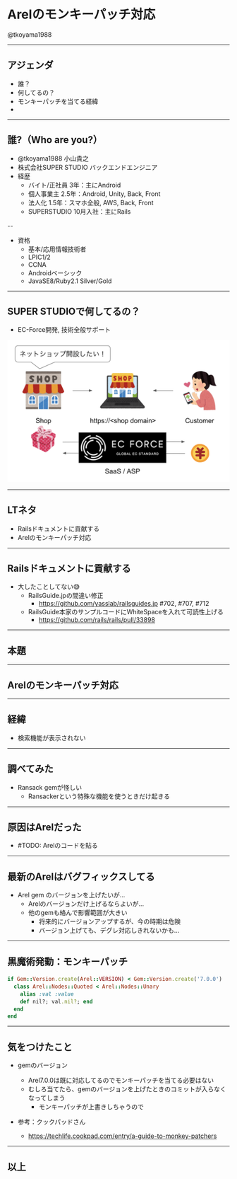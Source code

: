 # Arelのモンキーパッチ対応

@tkoyama1988

---

## アジェンダ

- 誰？
- 何してるの？
- モンキーパッチを当てる経緯
-

---

## 誰?（Who are you?）

- @tkoyama1988 小山貴之
- 株式会社SUPER STUDIO バックエンドエンジニア
- 経歴
  - バイト/正社員 3年：主にAndroid
  - 個人事業主 2.5年：Android, Unity, Back, Front
  - 法人化 1.5年：スマホ全般, AWS, Back, Front
  - SUPERSTUDIO 10月入社：主にRails

--

- 資格
  - 基本/応用情報技術者
  - LPIC1/2
  - CCNA
  - Androidベーシック
  - JavaSE8/Ruby2.1 Silver/Gold

---

## SUPER STUDIOで何してるの？
- EC-Force開発, 技術全般サポート

![image](img/product.png)

---

## LTネタ
- Railsドキュメントに貢献する
- Arelのモンキーパッチ対応

---

## Railsドキュメントに貢献する
- 大したことしてない😅
  - RailsGuide.jpの間違い修正
    - https://github.com/yasslab/railsguides.jp #702, #707, #712
  - RailsGuide本家のサンプルコードにWhiteSpaceを入れて可読性上げる
    - https://github.com/rails/rails/pull/33898

---

## 本題

---

## Arelのモンキーパッチ対応

---

## 経緯

- 検索機能が表示されない

---

## 調べてみた

- Ransack gemが怪しい
  - Ransackerという特殊な機能を使うときだけ起きる

---

## 原因はArelだった

- #TODO: Arelのコードを貼る

---

## 最新のArelはバグフィックスしてる

- Arel gem のバージョンを上げたいが...
  - Arelのバージョンだけ上げるならよいが...
  - 他のgemも絡んで影響範囲が大きい
    - 将来的にバージョンアップするが、今の時期は危険
    - バージョン上げても、デグレ対応しきれないかも...

---

## 黒魔術発動：モンキーパッチ

```ruby
if Gem::Version.create(Arel::VERSION) < Gem::Version.create('7.0.0')
  class Arel::Nodes::Quoted < Arel::Nodes::Unary
    alias :val :value
    def nil?; val.nil?; end
  end
end
```

---

## 気をつけたこと

- gemのバージョン
  - Arel7.0.0は既に対応してるのでモンキーパッチを当てる必要はない
  - むしろ当てたら、gemのバージョンを上げたときのコミットが入らなくなってしまう
    - モンキーパッチが上書きしちゃうので

- 参考：クックパッドさん
  - https://techlife.cookpad.com/entry/a-guide-to-monkey-patchers

---

## 以上
